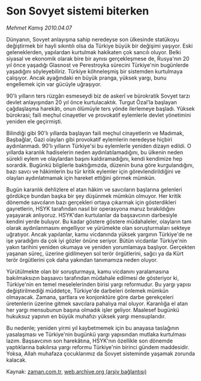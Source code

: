 # Son Sovyet  sistemi biterken

*Mehmet Kamış 2010.04.07*

<tr><td class="metin" colspan="2" style="padding-top: 20px; padding-left: 5px; ">Dünyanın, Sovyet anlayışına sahip neredeyse son ülkesinde statükoyu değiştirmek bir hayli sıkıntılı olsa da Türkiye büyük bir değişimi yaşıyor. Eski geleneklerden, yapılardan kurtulmak hakikaten çok sancılı oluyor. Belki siyasal ve ekonomik olarak bire bir aynısı gerçekleşmese de, Rusya'nın 20 yıl önce yaşadığı Glasnost ve Perestroyka sürecini Türkiye'nin bugünlerde yaşadığını söyleyebiliriz. Türkiye köhneleşmiş bir sistemden kurtulmaya çalışıyor. Ancak ayağındaki en büyük pranga, yüksek yargı, bunu engellemek için var gücüyle uğraşıyor.</td></tr><tr><td class="metin" colspan="2" style="padding-top: 20px; padding-left: 5px; "><p>90'lı yılların ters rüzgârı esmeseydi biz de askerî ve bürokratik Sovyet tarzı devlet anlayışından 20 yıl önce kurtulacaktık. Turgut Özal'la başlayan çağdaşlaşma harekâtı, onun ölümüyle ters yönde ilerlemeye başladı. Yüksek bürokrasi; faili meçhul cinayetler ve provokatif eylemlerle devlet yönetimini yeniden ele geçirmişti.
<p>Bilindiği gibi 90'lı yıllarda başlayan faili meçhul cinayetlerin ve Madımak, Başbağlar, Gazi olayları gibi provokatif eylemlerin neredeyse hiçbiri aydınlanmadı. 90'lı yılların Türkiye'si bu eylemlerle yeniden dizayn edildi. O yıllarda karanlık hadiselerin neden aydınlatılamadığını, bu ülkenin neden sürekli eylem ve olaylardan başını kaldıramadığını, kendi kendimize hep sorardık. Bugünkü bilgilerle baktığımızda, düzenin buna göre kurgulandığını, bazı savcı ve hâkimlerin bu tür kritik eylemler için görevlendirildiğini ve olayları aydınlatmamak için hareket ettiğini görmek mümkün.
<p>Bugün karanlık dehlizlere el atan hâkim ve savcıların başlarına gelenleri gördükçe bundan başka bir şey düşünmek mümkün olmuyor. Her kritik dönemde savcıların bazı gerçekleri ortaya çıkarmak için gösterdikleri gayretlerin, HSYK tarafından nasıl bir operasyona maruz bırakıldığını yaşayarak anlıyoruz. HSYK'dan kurtulanlar da başsavcının darbesiyle kendini yerde buluyor. Bu kadar göstere göstere müdahaleler, olayların tam olarak aydınlanmasını engelliyor ve yürümekte olan soruşturmaları sekteye uğratıyor. Ancak yapılanlar, kamu vicdanında yüksek yargının Türkiye'de ne işe yaradığını da çok iyi gözler önüne seriyor. Bütün vicdanlar Türkiye'nin yakın tarihini yeniden okumaya ve yeniden yorumlamaya başlıyor. Gerçekten yaşanan süreç, üzerine gidilmeyen sol terör örgütlerini, sağcı ya da Kürt terör örgütlerini çok daha yakından tanımamıza neden oluyor. 
<p>Yürütülmekte olan bir soruşturmaya, kamu vicdanını yaralamasına bakılmaksızın başsavcı tarafından müdahale edilmesi de gösteriyor ki, Türkiye'nin en temel meselelerinden birisi yargı reformudur. Bu yargı yapısı değiştirilmediği müddetçe, Türkiye'de darbeleri önlemek mümkün olmayacak. Zamana, şartlara ve konjonktüre göre darbe gerekçeleri üretenlerin üzerine gitmek savcılara pahalıya mal oluyor. Karanlığa el atan her yargı mensubunun başına olmadık işler geliyor. Maalesef bugünkü hukuksuz yapının en büyük muhafızı yüksek yargı mensuplarıdır.
<p>Bu nedenle; yeniden yirmi yıl kaybetmemek için bu anayasa taslağının yasalaşması ve Türkiye'nin bugünkü yargı yapısından mutlaka kurtulması lazım. Başsavcının son harekâtına, HSYK'nın özellikle son dönemde yaptıklarına bakılırsa yargı reformu Türkiye'nin birinci gündem maddesidir. Yoksa, Allah muhafaza çocuklarımız da Sovyet sisteminde yaşamak zorunda kalacak. <br/></p></p></p></p></p></td></tr>

Kaynak: [zaman.com.tr](http://zaman.com.tr/yazar.do?yazino=970170), [web.archive.org (arşiv bağlantısı)](http://web.archive.org/web/20100411203053/http://www.zaman.com.tr:80/yazar.do?yazino=970170)
